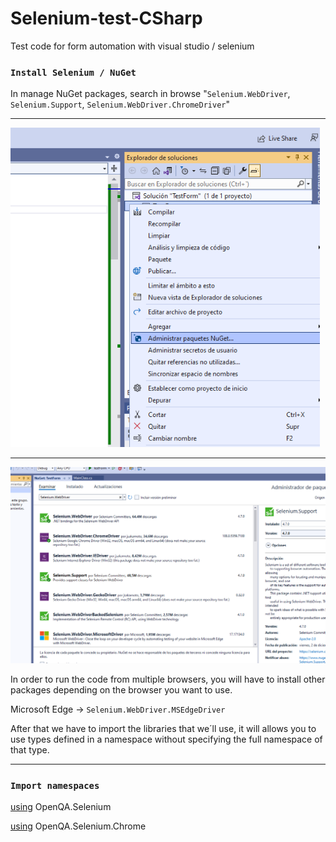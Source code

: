 # Selenium-test-CSharp
Test code for form automation with visual studio / selenium

### `Install Selenium / NuGet`
In manage NuGet packages, search in browse "`Selenium.WebDriver`, `Selenium.Support`, `Selenium.WebDriver.ChromeDriver`" 

---

<img src="Screenshots/Manage NuGet Packages.png"> 

--------
<img src="/Screenshots/Packages.png">

In order to run the code from multiple browsers, you will have to install other packages depending on the browser you want to use.

Microsoft Edge -> `Selenium.WebDriver.MSEdgeDriver`


After that we have to import the libraries that we´ll use, it will allows you to use types defined in a namespace without specifying the full namespace of that type.

--------
### `Import namespaces`


[using](https://learn.microsoft.com/es-es/dotnet/csharp/language-reference/keywords/using-directive) OpenQA.Selenium

[using](https://learn.microsoft.com/es-es/dotnet/csharp/language-reference/keywords/using-directive) OpenQA.Selenium.Chrome

